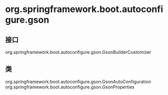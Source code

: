 # org.springframework.boot.autoconfigure.gson

## 接口

org.springframework.boot.autoconfigure.gson.GsonBuilderCustomizer

## 类

org.springframework.boot.autoconfigure.gson.GsonAutoConfiguration
org.springframework.boot.autoconfigure.gson.GsonProperties




